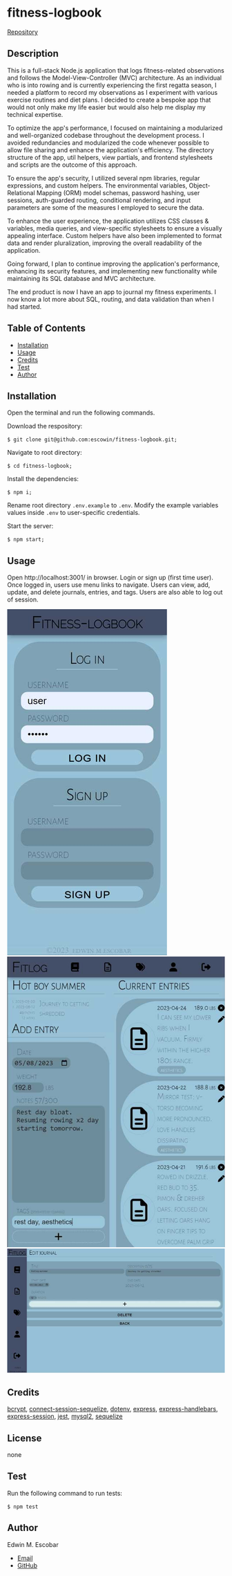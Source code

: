 
# fitness-logbook
  [Repository](https://github.com/escowin/fitness-logbook)
  
## Description
  This is a full-stack Node.js application that logs fitness-related observations and follows the Model-View-Controller (MVC) architecture. As an individual who is into rowing and is currently experiencing the first regatta season, I needed a platform to record my observations as I experiment with various exercise routines and diet plans. I decided to create a bespoke app that would not only make my life easier but would also help me display my technical expertise.

  To optimize the app's performance, I focused on maintaining a modularized and well-organized codebase throughout the development process. I avoided redundancies and modularized the code whenever possible to allow file sharing and enhance the application's efficiency. The directory structure of the app, util helpers, view partials, and frontend stylesheets and scripts are the outcome of this approach.

  To ensure the app's security, I utilized several npm libraries, regular expressions, and custom helpers. The environmental variables, Object-Relational Mapping (ORM) model schemas, password hashing, user sessions, auth-guarded routing, conditional rendering, and input parameters are some of the measures I employed to secure the data. 
  
  To enhance the user experience, the application utilizes CSS classes & variables, media queries, and view-specific stylesheets to ensure a visually appealing interface. Custom helpers have also been implemented to format data and render pluralization, improving the overall readability of the application.

  Going forward, I plan to continue improving the application's performance, enhancing its security features, and implementing new functionality while maintaining its SQL database and MVC architecture.
  
  The end product is now I have an app to journal my fitness experiments. I now know a lot more about SQL, routing, and data validation than when I had started.

## Table of Contents
  * [Installation](#installation)
  * [Usage](#usage)
  * [Credits](#credits)
  * [Test](#test)
  * [Author](#author)

## Installation
  Open the terminal and run the following commands.

  Download the respository:

    $ git clone git@github.com:escowin/fitness-logbook.git; 

  Navigate to root directory:

    $ cd fitness-logbook;

  Install the dependencies:

    $ npm i; 

  Rename root directory `.env.example` to `.env`. Modify the example variables values inside `.env` to user-specific credentials. 

  Start the server:

    $ npm start;

## Usage
  Open http://localhost:3001/ in browser. Login or sign up (first time user). Once logged in, users use menu links to navigate. Users can view, add, update, and delete journals, entries, and tags. Users are also able to log out of session. 

![mobile](./assets/images/small/fitness-logbook.jpg)
![tablet](./assets/images/medium/fitness-logbook.jpg)
![desktop](./assets/images/large/fitness-logbook.jpg)

## Credits
  [bcrypt](https://github.com/kelektiv/node.bcrypt.js#readme), [connect-session-sequelize](https://github.com/mweibel/connect-session-sequelize), [dotenv](https://github.com/motdotla/dotenv#readme), [express](http://expressjs.com/), [express-handlebars](https://github.com/express-handlebars/express-handlebars), [express-session](https://www.npmjs.com/package/express-session), [jest](https://jestjs.io/), [mysql2](https://github.com/sidorares/node-mysql2#readme), [sequelize](https://sequelize.org/)

## License
none

## Test
  Run the following command to run tests:
  ```
  $ npm test
  ```

## Author
  Edwin M. Escobar
  * [Email](mailto:edwin@escowinart.com)
  * [GitHub](https://github.com/escowin)
